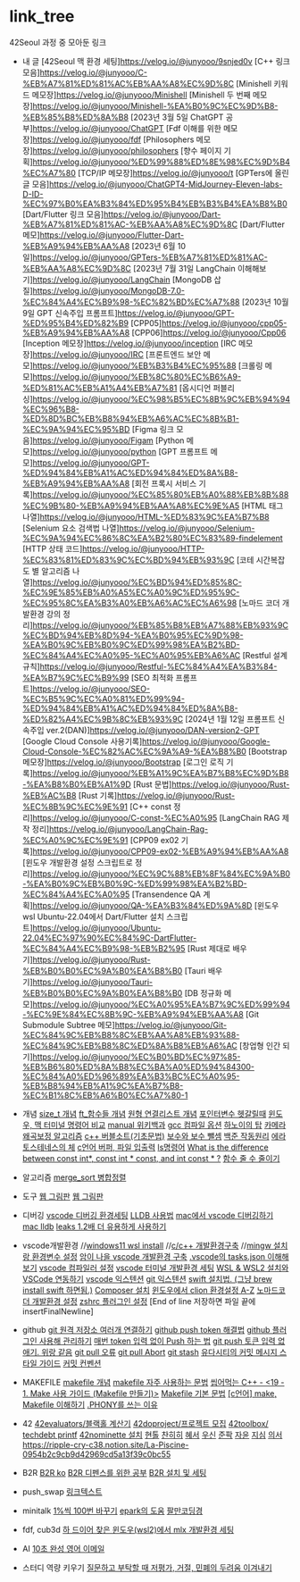 # link_tree

42Seoul 과정 중 모아둔 링크
* 내 글
[42Seoul 맥 환경 세팅]https://velog.io/@junyooo/9snjed0v
[C++ 링크 모음]https://velog.io/@junyooo/C-%EB%A7%81%ED%81%AC%EB%AA%A8%EC%9D%8C
[Minishell 키워드 메모장]https://velog.io/@junyooo/Minishell
[Minishell 두 번째 메모장]https://velog.io/@junyooo/Minishell-%EA%B0%9C%EC%9D%B8-%EB%85%B8%ED%8A%B8
[2023년 3월 5일 ChatGPT 공부]https://velog.io/@junyooo/ChatGPT
[Fdf 이해를 위한 메모장]https://velog.io/@junyooo/fdf
[Philosophers 메모장]https://velog.io/@junyooo/philosophers
[향수 페이지 기획]https://velog.io/@junyooo/%ED%99%88%ED%8E%98%EC%9D%B4%EC%A7%80
[TCP/IP 메모장]https://velog.io/@junyooo/t
[GPTers에 올린 글 모음]https://velog.io/@junyooo/ChatGPT4-MidJourney-Eleven-labs-D-ID-%EC%97%B0%EA%B3%84%ED%95%B4%EB%B3%B4%EA%B8%B0
[Dart/Flutter 링크 모음]https://velog.io/@junyooo/Dart-%EB%A7%81%ED%81%AC-%EB%AA%A8%EC%9D%8C
[Dart/Flutter 메모]https://velog.io/@junyooo/Flutter-Dart-%EB%A9%94%EB%AA%A8
[2023년 6월 10일]https://velog.io/@junyooo/GPTers-%EB%A7%81%ED%81%AC-%EB%AA%A8%EC%9D%8C
[2023년 7월 31일 LangChain 이해해보기]https://velog.io/@junyooo/LangChain
[MongoDB 삽질]https://velog.io/@junyooo/MongoDB-7.0-%EC%84%A4%EC%B9%98-%EC%82%BD%EC%A7%88
[2023년 10월 9일 GPT 신속주입 프롬프트]https://velog.io/@junyooo/GPT-%ED%95%B4%ED%82%B9
[CPP05]https://velog.io/@junyooo/cpp05-%EB%A9%94%EB%AA%A8
[CPP06]https://velog.io/@junyooo/Cpp06
[Inception 메모장]https://velog.io/@junyooo/inception
[IRC 메모장]https://velog.io/@junyooo/IRC
[프론트엔드 보안 메모]https://velog.io/@junyooo/%EB%B3%B4%EC%95%88
[크롤링 메모]https://velog.io/@junyooo/%EB%8C%80%EC%B6%A9-%ED%81%AC%EB%A1%A4%EB%A7%81
[옵시디언 퍼블리싱]https://velog.io/@junyooo/%EC%98%B5%EC%8B%9C%EB%94%94%EC%96%B8-%ED%8D%BC%EB%B8%94%EB%A6%AC%EC%8B%B1-%EC%9A%94%EC%95%BD
[Figma 링크 모음]https://velog.io/@junyooo/Figam
[Python 메모]https://velog.io/@junyooo/python
[GPT 프롬프트 메모]https://velog.io/@junyooo/GPT-%ED%94%84%EB%A1%AC%ED%94%84%ED%8A%B8-%EB%A9%94%EB%AA%A8
[회전 프록시 서비스 기록]https://velog.io/@junyooo/%EC%85%80%EB%A0%88%EB%8B%88%EC%9B%80-%EB%A9%94%EB%AA%A8%EC%9E%A5
[HTML 태그 나열]https://velog.io/@junyooo/HTML-%ED%83%9C%EA%B7%B8
[Selenium 요소 검색법 나열]https://velog.io/@junyooo/Selenium-%EC%9A%94%EC%86%8C%EA%B2%80%EC%83%89-findelement
[HTTP 상태 코드]https://velog.io/@junyooo/HTTP-%EC%83%81%ED%83%9C%EC%BD%94%EB%93%9C
[코테 시간복잡도 별 알고리즘 나열]https://velog.io/@junyooo/%EC%BD%94%ED%85%8C-%EC%9E%85%EB%A0%A5%EC%A0%9C%ED%95%9C-%EC%95%8C%EA%B3%A0%EB%A6%AC%EC%A6%98
[노마드 코더 개발환경 강의 정리]https://velog.io/@junyooo/%EB%85%B8%EB%A7%88%EB%93%9C%EC%BD%94%EB%8D%94-%EA%B0%95%EC%9D%98-%EA%B0%9C%EB%B0%9C%ED%99%98%EA%B2%BD-%EC%84%A4%EC%A0%95-%EC%A0%95%EB%A6%AC
[Restful 설계 규칙]https://velog.io/@junyooo/Restful-%EC%84%A4%EA%B3%84-%EA%B7%9C%EC%B9%99
[SEO 최적화 프롬프트]https://velog.io/@junyooo/SEO-%EC%B5%9C%EC%A0%81%ED%99%94-%ED%94%84%EB%A1%AC%ED%94%84%ED%8A%B8-%ED%82%A4%EC%9B%8C%EB%93%9C
[2024년 1월 12일 프롬프트 신속주입 ver.2(DAN)]https://velog.io/@junyooo/DAN-version2-GPT
[Google Cloud Console 사용기록]https://velog.io/@junyooo/Google-Cloud-Console-%EC%82%AC%EC%9A%A9-%EA%B8%B0
[Bootstrap 메모장]https://velog.io/@junyooo/Bootstrap
[로그인 로직 기록]https://velog.io/@junyooo/%EB%A1%9C%EA%B7%B8%EC%9D%B8-%EA%B8%B0%EB%A1%9D
[Rust 문법]https://velog.io/@junyooo/Rust-%EB%AC%B8
[Rust 기록]https://velog.io/@junyooo/Rust-%EC%8B%9C%EC%9E%91
[C++ const 정리]https://velog.io/@junyooo/C-const-%EC%A0%95
[LangChain RAG 제작 정리]https://velog.io/@junyooo/LangChain-Rag-%EC%A0%9C%EC%9E%91
[CPP09 ex02 기록]https://velog.io/@junyooo/CPP09-ex02-%EB%A9%94%EB%AA%A8
[윈도우 개발환경 설정 스크립트로 정리]https://velog.io/@junyooo/%EC%9C%88%EB%8F%84%EC%9A%B0-%EA%B0%9C%EB%B0%9C-%ED%99%98%EA%B2%BD-%EC%84%A4%EC%A0%95
[Transendence QA 계획]https://velog.io/@junyooo/QA-%EA%B3%84%ED%9A%8D
[윈도우 wsl Ubuntu-22.04에서 Dart/Flutter 설치 스크립트]https://velog.io/@junyooo/Ubuntu-22.04%EC%97%90%EC%84%9C-DartFlutter-%EC%84%A4%EC%B9%98-%EB%B2%95
[Rust 제대로 배우기]https://velog.io/@junyooo/Rust-%EB%B0%B0%EC%9A%B0%EA%B8%B0
[Tauri 배우기]https://velog.io/@junyooo/Tauri-%EB%B0%B0%EC%9A%B0%EA%B8%B0
[DB 정규화 메모]https://velog.io/@junyooo/%EC%A0%95%EA%B7%9C%ED%99%94-%EC%9E%84%EC%8B%9C-%EB%A9%94%EB%AA%A8
[Git Submodule Subtree 메모]https://velog.io/@junyooo/Git-%EC%84%9C%EB%B8%8C%EB%AA%A8%EB%93%88-%EC%84%9C%EB%B8%8C%ED%8A%B8%EB%A6%AC
[창업형 인간 되기]https://velog.io/@junyooo/%EC%B0%BD%EC%97%85-%EB%B6%80%ED%8A%B8%EC%BA%A0%ED%94%84300-%EC%84%A0%ED%96%89%EA%B3%BC%EC%A0%95-%EB%B8%94%EB%A1%9C%EA%B7%B8-%EC%B1%8C%EB%A6%B0%EC%A7%80-1 

* 개념
[size_t 개념](https://80000coding.oopy.io/405b810d-81b8-452e-a6f9-b1282d816ba4)
[ft_함수들 개념](https://velog.io/@yeunjoo121)
[원형 연결리스트 개념](https://velog.io/@mmindoong/%EC%9E%90%EB%A3%8C%EA%B5%AC%EC%A1%B0-%EC%9B%90%ED%98%95-%EC%97%B0%EA%B2%B0-%EB%A6%AC%EC%8A%A4%ED%8A%B8-Circular-Linked-List)
[포인터변수 헷갈릴때](https://losskatsu.github.io/programming/c-pointer/#1%ED%8F%AC%EC%9D%B8%ED%84%B0-%EA%B0%9C%EB%85%90)
[윈도우, 맥 터미널 명령어 비교](https://haileykim2014.tistory.com/m/266)
[manual 위키백과](https://pubs.opengroup.org/onlinepubs/9699919799.2018edition/)
[gcc 컴파일 옵션](https://jangpd007.tistory.com/220)
[하노이의 탑](https://shoark7.github.io/programming/algorithm/tower-of-hanoi)
[카메라 왜곡보정 알고리즘](https://darkpgmr.tistory.com/31?category=460965)
[c++ 버블소트(기초문법)](https://velog.io/@heeyunkwon/%EB%B0%B1%EC%A4%80C-1377%EB%B2%88-%EB%B2%84%EB%B8%94-%EC%86%8C%ED%8A%B8)
[보수와 보수 뺄셈](https://songios.tistory.com/12)
[백준 작동원리](https://www.acmicpc.net/blog/view/55)
[에라토스테네스의 체](https://blog.naver.com/PostView.naver?blogId=ndb796&logNo=221233595886&redirect=Dlog&widgetTypeCall=true&directAccess=false)
[c언어 버퍼, 파일 입출력](https://m.blog.naver.com/PostView.naver?isHttpsRedirect=true&blogId=paydma&logNo=50179473286)
[ls명령어](https://grace8snorlax.tistory.com/entry/%EB%A6%AC%EB%88%85%EC%8A%A4-%EB%AA%85%EB%A0%B9%EC%96%B4-ls)
[What is the difference between const int*, const int * const, and int const * ?](https://stackoverflow.com/questions/1143262/what-is-the-difference-between-const-int-const-int-const-and-int-const/31331389#31331389)
[함수 줄 수 줄이기](https://80000coding.notion.site/6091c00f7d4f42ef89dda27912e2e125)

* 알고리즘
[merge_sort 병합정렬](https://velog.io/@jeus/Baekjoon-%EB%B0%B1%EC%A4%80-24060-%EC%95%8C%EA%B3%A0%EB%A6%AC%EC%A6%98-%EC%88%98%EC%97%85-%EB%B3%91%ED%95%A9-%EC%A0%95%EB%A0%AC-1-c)

* 도구
[웹 그림판](https://shin0343.github.io/DrawingBoard_JS/)
[웹 그림판](https://paint.sumo.app)

* 디버깅
[vscode 디버깅 환경세팅](https://jhnyang.tistory.com/430)
[LLDB 사용법](https://eunbin00.tistory.com/83)
[mac에서 vscode 디버깅하기](https://velog.io/@hye0n/Mac-%ED%99%98%EA%B2%BD-vscode-%EC%97%90%EC%84%9C-C%EC%96%B8%EC%96%B4-%EA%B0%9C%EB%B0%9C%ED%99%98%EA%B2%BD-%EC%84%B8%ED%8C%85-feat.%EB%94%94%EB%B2%84%EA%B9%85)
[mac lldb](https://jaeseokim.dev/C/C-vscode-debugger-%EC%82%AC%EC%9A%A9%ED%95%98%EA%B8%B0/)
[leaks 1.2배 더 유용하게 사용하기](https://80000coding.oopy.io/457f637f-b101-4f79-adc8-0ca72bd3c6f3#457f637f-b101-4f79-adc8-0ca72bd3c6f3)

* vscode개발환경
//[windows11 wsl install](https://blog.dalso.org/article/windows-11-wsl2-%EC%84%A4%EC%B9%98%ED%95%98%EA%B8%B0)
//[c/c++ 개발환경구축](https://rasino.tistory.com/307)
//[mingw 설치랑 환경변수 설정](https://velog.io/@apriljade0831/CC-%EA%B0%9C%EB%B0%9C%ED%99%98%EA%B2%BD-%EC%A1%B0%EC%84%B1%EA%B8%B0)
[암이 나을 vscode 개발환경 구축](https://velog.io/@cedongne/VSCode-Visual-Studio-Code%EC%97%90%EC%84%9C-CC-%EA%B0%9C%EB%B0%9C-%ED%99%98%EA%B2%BD-%EA%B5%AC%EC%B6%95%ED%95%98%EA%B8%B0)
[.vscode의 tasks.json 이해해보기](https://80000coding.oopy.io/be413f48-f12d-4af1-824b-9037026349c2#be413f48-f12d-4af1-824b-9037026349c2)
[vscode 컴파일러 설정](https://webnautes.tistory.com/1158)
[vscode 터미널 개발환경 세팅](https://theoldface-dev.tistory.com/9)
[WSL & WSL2 설치와 VSCode 연동하기](https://velog.io/@gidskql6671/WSL-WSL2-%EC%84%A4%EC%B9%98-VSCode-%EC%97%B0%EB%8F%99)
[vscode 익스텐션](https://inpa.tistory.com/entry/VS-Code-%E2%8F%B1%EF%B8%8F-%EC%BD%94%EB%94%A9%EC%97%90-%EC%9C%A0%EC%9A%A9%ED%95%9C-%EB%8F%84%EA%B5%AC-%EC%B6%94%EC%B2%9C)
[git 익스텐션](https://inpa.tistory.com/entry/VSCode-%F0%9F%92%BD-GIT-%EC%9D%B5%EC%8A%A4%ED%85%90%EC%85%98-%EC%B6%94%EC%B2%9C)
[swift 설치법. (그냥 brew install swift 하면됨.)](https://linux-studying.tistory.com/12)
[Composer 설치](https://www.lesstif.com/php-and-laravel/php-composer-23757293.html)
[윈도우에서 clion 환경설정 A-Z](https://nahwasa.com/entry/%EA%B0%9C%EB%B0%9C%EC%9E%90-%EC%9C%88%EB%8F%84%EC%9A%B0-%EC%84%B8%ED%8C%85-WSL-%EC%84%9C%EB%B8%8C-%EB%A6%AC%EB%88%85%EC%8A%A4-IntelliJ-vscode-git-%EB%93%B1)
[노마드코더 개발환경 설정](https://nomadcoders.co/windows-setup-for-developers/lobby?utm_source=free_course&utm_campaign=windows-setup-for-developers&utm_medium=site)
[zshrc 플러그인 설정](https://richwind.co.kr/208)
[End of line 저장하면 파일 끝에 insertFinalNewline]

* github
[git 원격 저장소 여러개 연결하기](https://blog.nobletuna.com/2019/07/02/git1/)
[github push token 해결법](https://hyeo-noo.tistory.com/184)
[github 플러그인 사용해 관리하기](https://vscode.tistory.com/entry/Git-Project-Manager)
[매번 token 입력 없이 Push 하는 법](https://velog.io/@danbibibi/Github-token-%EC%9E%85%EB%A0%A5-%EC%97%86%EC%9D%B4-Push)
[git push 토큰 입력 없애기. 위랑 같음](https://tomatohj.tistory.com/20)
[git pull 오류](https://eocoding.tistory.com/64)
[git pull Abort](https://goddaehee.tistory.com/253)
[git stash](https://gmlwjd9405.github.io/2018/05/18/git-stash.html)
[유다시티의 커밋 메시지 스타일 가이드](https://velog.io/@shin6403/Git-git-%EC%BB%A4%EB%B0%8B-%EC%BB%A8%EB%B2%A4%EC%85%98-%EC%84%A4%EC%A0%95%ED%95%98%EA%B8%B0)
[커밋 컨벤션](https://techblog-hyunjun.tistory.com/21)

* MAKEFILE
[makefile 개념](https://velog.io/@t1won/Makefile-Makefile-%EA%B8%B0%EB%B3%B8)
[makefile 자주 사용하는 문법](https://velog.io/@hidaehyunlee/Makefile-%EC%9E%90%EC%A3%BC-%EC%82%AC%EC%9A%A9%ED%95%98%EB%8A%94-%EB%AC%B8%EB%B2%95-%EC%A0%95%EB%A6%AC)
[씹어먹는 C++ - <19 - 1. Make 사용 가이드 (Makefile 만들기)>](https://modoocode.com/311)
[Makefile 기본 문법](https://parkgaebung.tistory.com/m/68)
[[c언어] make, Makefile 이해하기](https://losskatsu.github.io/programming/c-make/#makefile%EC%9D%98-%EA%B5%AC%EC%84%B1-%EC%9A%94%EC%86%8C)
[.PHONY를 쓰는 이유](https://jusths.tistory.com/226)

* 42
[42evaluators/블랙홀 계산기](https://42evaluators.com/calculator)
[42doproject/프로젝트 모집](https://42doproject.com/)
[42toolbox/](https://github.com/alexandregv/42toolbox)
[techdebt printf](https://techdebt.tistory.com/)
[42nominette 설치](https://velog.io/@pearpearb/42Seoul-Norminette-%EC%84%A4%EC%B9%98%ED%95%98%EA%B8%B0)
[현톨](https://velog.io/@hyuntall)
[찬히히](https://chanhhh.tistory.com/79)
[혜서](https://spiral-quince-c7d.notion.site/Born2beRoot-0ab5086773d5487ca435e72cab34d642)
[우신](https://www.notion.so/cocomhwa/Born2beroot-5dcb794819304e64a44735534821be00)
[준팍](https://junqueue.tistory.com/)
[자윤](https://jayoon.notion.site/jayoon/42-Cadet-jayoon-a33394f88eea427c8567ccab3b5a03d6)
[지심](https://42humans.com/interviews/16)
[의서](https://velog.io/@_kpk0616)
https://ripple-cry-c38.notion.site/La-Piscine-0954b2c9cb9d42969cd5a13f39c0bc55

* B2R
[B2R ko](https://velog.io/@dogfootbirdfoot/Born2beRoot)
[B2R 디펜스를 위한 공부](https://velog.io/@miffyking/Born2be-%EB%94%94%ED%8E%9C%EC%8A%A4%EB%A5%BC-%EC%9C%84%ED%95%9C-%EA%B3%B5%EB%B6%80)
[B2R 설치 및 세팅](https://techdebt.tistory.com/m/18)

* push_swap
[링크텍스트](https://www.notion.so/push_swap-c15e62229b9541d78fadec4d6aae8b50)

* minitalk
[1%씩 100번 바꾸기](https://dc-choi.tistory.com/63)
[epark의 도움](https://www.notion.so/minitalk-4e7fb766e6dd40e48c95281fd3bac6c8)
[팔만코딩경](https://80000coding.oopy.io/7c97d9f5-455b-423b-843b-b16374d18804)

* fdf, cub3d
[하 드이어 찾은 윈도우(wsl2)에서 mlx 개발환경 세팅](https://velog.io/@dhyeon/WSL2-cub3d-%EA%B0%9C%EB%B0%9C-%ED%99%98%EA%B2%BD-%EC%84%B8%ED%8C%85)

* AI
[10초 완성 영어 이메일](https://www.10second.xyz/)

* 스터디 역량 키우기
[질문하고 부탁할 때 저평가, 거절, 민폐의 두려움 이겨내기](https://steady-study.super.site/overcoming-fear-of-asking)
